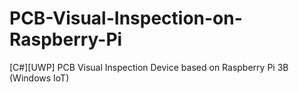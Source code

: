 # PCB-Visual-Inspection-on-Raspberry-Pi
[C#][UWP] PCB Visual Inspection Device based on Raspberry Pi 3B (Windows IoT)

